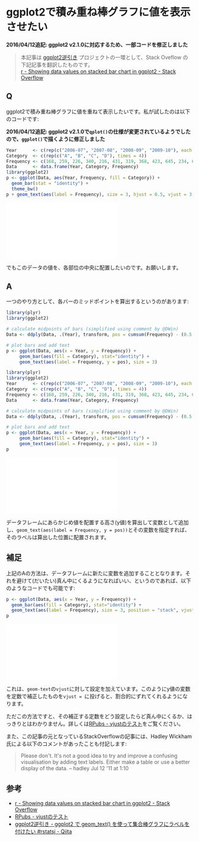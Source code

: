 # ggplot2で積み重ね棒グラフに値を表示させたい

**2016/04/12追記: ggplot2 v2.1.0に対応するため、一部コードを修正しました**

> 本記事は [ggplot2逆引き](http://qiita.com/tags/ggplot2%E9%80%86%E5%BC%95%E3%81%8D/items) プロジェクトの一環として、Stack Oveflow の下記記事を翻訳したものです。  
> [r - Showing data values on stacked bar chart in ggplot2 - Stack Overflow](http://stackoverflow.com/questions/6644997/showing-data-values-on-stacked-bar-chart-in-ggplot2)

## Q
ggplot2で積み重ね棒グラフに値を重ねて表示したいです。私が試したのは以下のコードです:

**2016/04/12追記: ggplot2 v2.1.0で`qplot()`の仕様が変更されているようでしたので、`ggplot()`で描くように修正しました**


```r
Year      <- c(rep(c("2006-07", "2007-08", "2008-09", "2009-10"), each = 4))
Category  <- c(rep(c("A", "B", "C", "D"), times = 4))
Frequency <- c(168, 259, 226, 340, 216, 431, 319, 368, 423, 645, 234, 685, 166, 467, 274, 251)
Data      <- data.frame(Year, Category, Frequency)
library(ggplot2)
p <- ggplot(Data, aes(Year, Frequency, fill = Category)) +
  geom_bar(stat = "identity") +
  theme_bw()
p + geom_text(aes(label = Frequency), size = 3, hjust = 0.5, vjust = 3, position = "stack") 
```

![](02-Showing_data_values_on_stacked_bar_files/figure-latex/unnamed-chunk-1-1.pdf)<!-- --> 

でもこのデータの値を、各部位の中央に配置したいのです。お願いします。

## A
一つのやり方として、各バーのミッドポイントを算出するというのがあります:

```r
library(plyr)
library(ggplot2)

# calculate midpoints of bars (simplified using comment by @DWin)
Data <- ddply(Data, .(Year), transform, pos = cumsum(Frequency) - (0.5 * Frequency))

# plot bars and add text
p <- ggplot(Data, aes(x = Year, y = Frequency)) +
     geom_bar(aes(fill = Category), stat="identity") +
     geom_text(aes(label = Frequency, y = pos), size = 3)
```


```r
library(plyr)
library(ggplot2)
Year      <- c(rep(c("2006-07", "2007-08", "2008-09", "2009-10"), each = 4))
Category  <- c(rep(c("A", "B", "C", "D"), times = 4))
Frequency <- c(168, 259, 226, 340, 216, 431, 319, 368, 423, 645, 234, 685, 166, 467, 274, 251)
Data      <- data.frame(Year, Category, Frequency)

# calculate midpoints of bars (simplified using comment by @DWin)
Data <- ddply(Data, .(Year), transform, pos = cumsum(Frequency) - (0.5 * Frequency))

# plot bars and add text
p <- ggplot(Data, aes(x = Year, y = Frequency)) +
     geom_bar(aes(fill = Category), stat="identity") +
     geom_text(aes(label = Frequency, y = pos), size = 3)
p
```

![](02-Showing_data_values_on_stacked_bar_files/figure-latex/unnamed-chunk-3-1.pdf)<!-- --> 

データフレームにあらかじめ値を配置する高さ(y値)を算出して変数として追加し、`geom_text(aes(label = Frequency, y = pos))`とその変数を指定すれば、そのラベルは算出した位置に配置されます。


## 補足
上記のAの方法は、データフレームに新たに変数を追加することとなります。それを避けて(だいたい)真ん中にくるようになればいい、というのであれば、以下のようなコードでも可能です:

```r
p <- ggplot(Data, aes(x = Year, y = Frequency)) +
  geom_bar(aes(fill = Category), stat="identity") +
  geom_text(aes(label = Frequency), size = 3, position = "stack", vjust = Frequency/75)
p
```

![](02-Showing_data_values_on_stacked_bar_files/figure-latex/unnamed-chunk-4-1.pdf)<!-- --> 

これは、`geom-text`の`vjust`に対して設定を加えています。このようにy値の変数を定数で補正したものを`vjust = `に投げると、割合的にずれてくれるようになります。

ただこの方法ですと、その補正する定数をどう設定したらど真ん中にくるか、はっきりとはわかりません。詳しくは[RPubs - vjustのテスト](https://rpubs.com/kazutan/vjust_test)をご覧ください。

また、この記事の元となっているStackOverflowの記事には、Hadley Wickham氏による以下のコメントがあったことも付記します:

>  Please don't. It's not a good idea to try and improve a confusing visualisation by adding text labels. Either make a table or use a better display of the data. –  hadley Jul 12 '11 at 1:10 

## 参考
- [r - Showing data values on stacked bar chart in ggplot2 - Stack Overflow](http://stackoverflow.com/questions/6644997/showing-data-values-on-stacked-bar-chart-in-ggplot2)
- [RPubs - vjustのテスト](https://rpubs.com/kazutan/vjust_test)
- [ggplot2逆引き - ggplot2 で geom_text() を使って集合棒グラフにラベルを付けたい #rstatsj - Qiita](http://qiita.com/hoxo_m/items/267ce2ab0acc319599ff)
